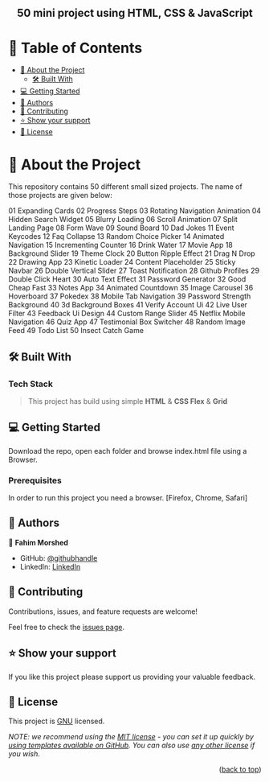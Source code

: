 <a name="readme-top"></a>

<!--
HOW TO USE:
This is an example of how you may give instructions on setting up your project locally.

Modify this file to match your project and remove sections that don't apply.

REQUIRED SECTIONS:
- Table of Contents
- About the Project
  - Built With
  - Live Demo
- Getting Started
- Authors
- Future Features
- Contributing
- Show your support
- Acknowledgements
- License

OPTIONAL SECTIONS:
- FAQ

After you're finished please remove all the comments and instructions!
-->

<div align="center">

  <h2>50 mini project using HTML, CSS & JavaScript</h2>

</div>

<!-- TABLE OF CONTENTS -->

# 📗 Table of Contents

- [📖 About the Project](#about-project)
  - [🛠 Built With](#built-with)
- [💻 Getting Started](#getting-started)
- [👥 Authors](#authors)
- [🤝 Contributing](#contributing)
- [⭐️ Show your support](#support)
- [📝 License](#license)

<!-- PROJECT DESCRIPTION -->

# 📖 About the Project <a name="about-project"></a>

This repository contains 50 different small sized projects. The name of those projects are given below:

01 Expanding Cards
02 Progress Steps
03 Rotating Navigation Animation
04 Hidden Search Widget
05 Blurry Loading
06 Scroll Animation
07 Split Landing Page
08 Form Wave
09 Sound Board
10 Dad Jokes
11 Event Keycodes
12 Faq Collapse
13 Random Choice Picker
14 Animated Navigation
15 Incrementing Counter
16 Drink Water
17 Movie App
18 Background Slider
19 Theme Clock
20 Button Ripple Effect
21 Drag N Drop
22 Drawing App
23 Kinetic Loader
24 Content Placeholder
25 Sticky Navbar
26 Double Vertical Slider
27 Toast Notification
28 Github Profiles
29 Double Click Heart
30 Auto Text Effect
31 Password Generator
32 Good Cheap Fast
33 Notes App
34 Animated Countdown
35 Image Carousel
36 Hoverboard
37 Pokedex
38 Mobile Tab Navigation
39 Password Strength Background
40 3d Background Boxes
41 Verify Account Ui
42 Live User Filter
43 Feedback Ui Design
44 Custom Range Slider
45 Netflix Mobile Navigation
46 Quiz App
47 Testimonial Box Switcher
48 Random Image Feed
49 Todo List
50 Insect Catch Game

## 🛠 Built With <a name="built-with"></a>

### Tech Stack <a name="tech-stack"></a>

> This project has build using simple <b>HTML</b> & <b>CSS Flex</b> & <b>Grid</b>

## 💻 Getting Started <a name="getting-started"></a>

Download the repo, open each folder and browse index.html file using a Browser.

### Prerequisites

In order to run this project you need a browser. [Firefox, Chrome, Safari]

<!-- AUTHORS -->

## 👥 Authors <a name="authors"></a>

👤 **Fahim Morshed**

- GitHub: [@githubhandle](https://github.com/fahim-86)
- LinkedIn: [LinkedIn](https://linkedin.com/in/fahim-morshed-jat)

<!-- CONTRIBUTING -->

## 🤝 Contributing <a name="contributing"></a>

Contributions, issues, and feature requests are welcome!

Feel free to check the [issues page](https://github.com/microverseinc/readme-template/issues).

## ⭐️ Show your support <a name="support"></a>

If you like this project please support us providing your valuable feedback.

<!-- LICENSE -->

## 📝 License <a name="license"></a>

This project is [GNU](./LICENSE) licensed.

_NOTE: we recommend using the [MIT license](https://choosealicense.com/licenses/mit/) - you can set it up quickly by [using templates available on GitHub](https://docs.github.com/en/communities/setting-up-your-project-for-healthy-contributions/adding-a-license-to-a-repository). You can also use [any other license](https://choosealicense.com/licenses/) if you wish._

<p align="right">(<a href="#readme-top">back to top</a>)</p>
